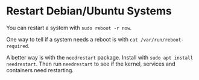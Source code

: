 # Restart Debian/Ubuntu Systems

You can restart a system with `sudo reboot -r now`.

One way to tell if a system needs a reboot is with `cat /var/run/reboot-required`.

A better way is with the `needrestart` package.  Install with `sudo apt install needrestart`.  Then run `needrestart` to see if the kernel, services and containers need restarting.
